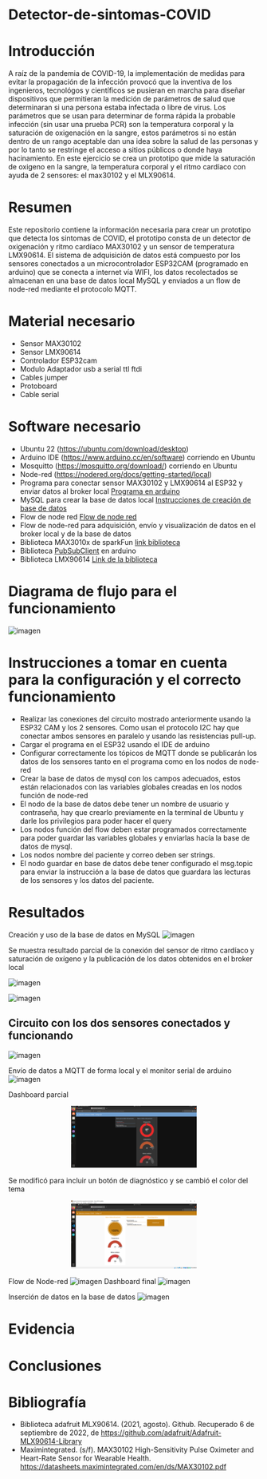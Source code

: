 # Detector-de-sintomas-COVID

# Introducción


A raíz de la pandemia de COVID-19, la implementación de medidas para evitar la propagación de la infección provocó que la inventiva de los ingenieros, tecnológos y científicos se pusieran en marcha para diseñar dispositivos que permitieran la medición de parámetros de salud que determinaran si una persona estaba infectada o libre de virus. Los parámetros que se usan para determinar de forma rápida la probable infección (sin usar una prueba PCR) son la temperatura corporal y la saturación de oxigenación en la sangre, estos parámetros si no están dentro de un rango aceptable dan una idea sobre la salud de las personas y por lo tanto se restringe el acceso a sitios públicos o donde haya hacinamiento. En este ejercicio se crea un prototipo que mide la saturación de oxigeno en la sangre, la temperatura corporal y el ritmo cardíaco con ayuda de 2 sensores: el max30102 y el MLX90614. 

# Resumen

Este repositorio contiene la información necesaria para crear un prototipo que detecta los sintomas de COVID, el prototipo consta de un detector de oxigenación y ritmo cardíaco MAX30102 y un sensor de temperatura LMX90614. El sistema de adquisición de datos está compuesto por los sensores conectados a un microcontrolador ESP32CAM (programado en arduino) que se conecta a internet vía WIFI, los datos recolectados se almacenan en una base de datos local MySQL y enviados a un flow de node-red mediante el protocolo MQTT.  

# Material necesario
- Sensor MAX30102
- Sensor LMX90614 
- Controlador ESP32cam
- Modulo Adaptador usb a serial ttl ftdi
- Cables jumper
- Protoboard
- Cable serial

# Software necesario
- Ubuntu 22 (https://ubuntu.com/download/desktop)
- Arduino IDE (https://www.arduino.cc/en/software) corriendo en Ubuntu
- Mosquitto (https://mosquitto.org/download/) corriendo en Ubuntu
- Node-red (https://nodered.org/docs/getting-started/local)
- Programa para conectar sensor MAX30102 y LMX90614 al ESP32 y enviar datos al broker local 
[Programa en  arduino](https://github.com/raymundosoto/Detector-de-sintomas-covid/tree/main/CREACIon%20JSON%20MQTT%20MAX30102%20MLX/ESP21CAM-MQTT-MLX90614-MAX30102-JSON)
- MySQL para crear la base de datos local [Instrucciones de creación de base de datos](https://github.com/raymundosoto/Detector-de-sintomas-covid/blob/main/SQL/Instrucciones%20para%20crear%20la%20base%20de%20datos)
- Flow de node red [Flow de node red](https://github.com/raymundosoto/Detector-de-sintomas-covid/blob/main/Flow%20node-red/flows_8_detector_covid_publicacion_BBDD.json)
- Flow de node-red para adquisición, envío y visualización de datos en el broker local y de la base de datos 
- Biblioteca MAX3010x de sparkFun [link biblioteca](https://github.com/sparkfun/SparkFun_MAX3010x_Sensor_Library)
- Biblioteca [PubSubClient](https://pubsubclient.knolleary.net/) en arduino
- Biblioteca LMX90614 [Link de la biblioteca](https://github.com/adafruit/Adafruit-MLX90614-Library)

# Diagrama de flujo para el funcionamiento
![imagen](https://user-images.githubusercontent.com/72757419/187573107-653a4561-568b-4068-9646-10dc60edecbc.png)

# Instrucciones a tomar en cuenta para la configuración y el correcto funcionamiento

- Realizar las conexiones del circuito mostrado anteriormente usando la ESP32 CAM y los 2 sensores. Como usan el protocolo I2C hay que conectar ambos sensores en paralelo y usando las resistencias pull-up.
 - Cargar el programa en el ESP32 usando el IDE de arduino
 - Configurar correctamente los tópicos de MQTT donde se publicarán los datos de los sensores tanto en el programa como en los nodos de node-red
 - Crear la base de datos de mysql con los campos adecuados, estos están relacionados con las variables globales creadas en los nodos función de node-red
 - El nodo de la base de datos debe tener un nombre de usuario y contraseña, hay que crearlo previamente en la terminal de Ubuntu y darle los privilegios para poder hacer el query
 - Los nodos función del flow deben estar programados correctamente para poder guardar las variables globales y enviarlas hacía la base de datos de mysql.
 - Los nodos nombre del paciente y correo deben ser strings.
 - El nodo guardar en base de datos debe tener configurado el msg.topic para enviar la instrucción a la base de datos que guardara las lecturas de los sensores y los datos del paciente.

# Resultados
Creación y uso de la base de datos en MySQL
![imagen](https://user-images.githubusercontent.com/72757419/187574025-9b3504ee-6e6f-4a58-b1dd-9f1a8c45ee52.png)

Se muestra resultado parcial de la conexión del sensor de ritmo cardíaco y saturación de oxígeno y la publicación de los datos obtenidos en el broker local

![imagen](https://user-images.githubusercontent.com/72757419/187573521-e76cece2-9470-4769-b323-be9b27def10d.png)

![imagen](https://user-images.githubusercontent.com/72757419/187573484-3e68f795-2336-47c3-8e7b-0e598da07c00.png)

 ## Circuito con los dos sensores conectados y funcionando
 ![imagen](https://user-images.githubusercontent.com/72757419/188005261-45574a60-0b0b-4210-af0f-2ba0a6f4e2ca.png)
 
 Envío de datos a MQTT de forma local y el monitor serial de arduino
 ![imagen](https://user-images.githubusercontent.com/72757419/188006328-121bc36c-6858-41d4-9767-5b65328300f3.png)

Dashboard parcial 

<p align="center">
<img src="https://github.com/raymundosoto/Detector-de-sintomas-covid/blob/main/dashboard1.png" width=50% height=50%>
</p>

Se modificó para incluir un botón de diagnóstico y se cambió el color del tema
<p align="center">
<img src="https://github.com/raymundosoto/Detector-de-sintomas-covid/blob/main/dashboard2.png" width=50% height=50%>
</p>

Flow de Node-red
![imagen](https://user-images.githubusercontent.com/72757419/188715635-0cf0204b-2c6b-42f1-8929-8cfa18d2adb6.png)
Dashboard final
![imagen](https://user-images.githubusercontent.com/72757419/188715815-6996f098-c3d1-401f-b151-3d5a51580fc2.png)

Inserción de datos en la base de datos
![imagen](https://user-images.githubusercontent.com/72757419/188720846-3fb17dbb-3e1e-4e76-859f-feac6d70cf50.png)

# Evidencia

# Conclusiones

# Bibliografía

- Biblioteca adafruit MLX90614. (2021, agosto). Github. Recuperado 6 de septiembre de 2022, de https://github.com/adafruit/Adafruit-MLX90614-Library
- Maximintegrated. (s/f). MAX30102 High-Sensitivity Pulse Oximeter and Heart-Rate Sensor for Wearable Health. https://datasheets.maximintegrated.com/en/ds/MAX30102.pdf
